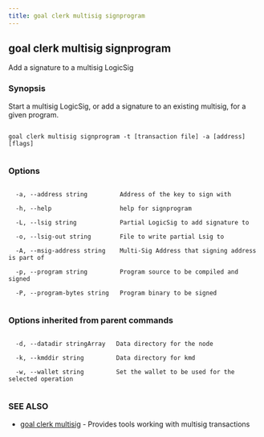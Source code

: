 ```yaml
---
title: goal clerk multisig signprogram
---
```


## goal clerk multisig signprogram



Add a signature to a multisig LogicSig



### Synopsis



Start a multisig LogicSig, or add a signature to an existing multisig, for a given program.




```

goal clerk multisig signprogram -t [transaction file] -a [address] [flags]


```



### Options




```

  -a, --address string         Address of the key to sign with

  -h, --help                   help for signprogram

  -L, --lsig string            Partial LogicSig to add signature to

  -o, --lsig-out string        File to write partial Lsig to

  -A, --msig-address string    Multi-Sig Address that signing address is part of

  -p, --program string         Program source to be compiled and signed

  -P, --program-bytes string   Program binary to be signed


```



### Options inherited from parent commands




```

  -d, --datadir stringArray   Data directory for the node

  -k, --kmddir string         Data directory for kmd

  -w, --wallet string         Set the wallet to be used for the selected operation


```



### SEE ALSO



* [goal clerk multisig](../../multisig/multisig/)	 - Provides tools working with multisig transactions 



